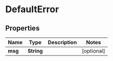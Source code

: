 

# DefaultError

## Properties

Name | Type | Description | Notes
------------ | ------------- | ------------- | -------------
**msg** | **String** |  |  [optional]



